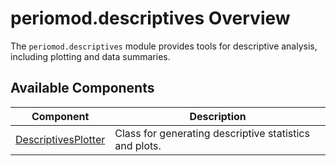 # periomod.descriptives Overview

The `periomod.descriptives` module provides tools for descriptive analysis, including plotting and data summaries.

## Available Components

| Component              | Description                                                   |
|------------------------|---------------------------------------------------------------|
| [DescriptivesPlotter](descriptives.md)   | Class for generating descriptive statistics and plots.       |
